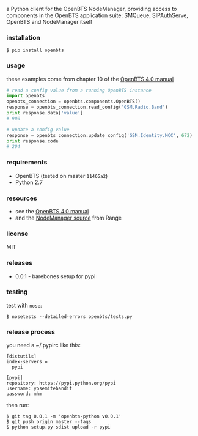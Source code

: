 a Python client for the OpenBTS NodeManager,
providing access to components in the OpenBTS application suite: SMQueue,
SIPAuthServe, OpenBTS and NodeManager itself


### installation

```shell
$ pip install openbts
```


### usage
these examples come from chapter 10 of the
[OpenBTS 4.0 manual](http://openbts.org/site/wp-content/uploads/2014/07/OpenBTS-4.0-Manual.pdf)

```python
# read a config value from a running OpenBTS instance
import openbts
openbts_connection = openbts.components.OpenBTS()
response = openbts_connection.read_config('GSM.Radio.Band')
print response.data['value']
# 900

# update a config value
response = openbts_connection.update_config('GSM.Identity.MCC', 672)
print response.code
# 204
```


### requirements
* OpenBTS (tested on master `11465a2`)
* Python 2.7


### resources
* see the [OpenBTS 4.0 manual](http://openbts.org/site/wp-content/uploads/2014/07/OpenBTS-4.0-Manual.pdf)
* and the [NodeManager source](https://github.com/RangeNetworks/NodeManager) from Range


### license
MIT


### releases
* 0.0.1 - barebones setup for pypi


### testing
test with `nose`:

```shell
$ nosetests --detailed-errors openbts/tests.py
```


### release process
you need a ~/.pypirc like this:

```
[distutils]
index-servers =
  pypi

[pypi]
repository: https://pypi.python.org/pypi
username: yosemitebandit
password: mhm
```

then run:

```shell
$ git tag 0.0.1 -m 'openbts-python v0.0.1'
$ git push origin master --tags
$ python setup.py sdist upload -r pypi
```
